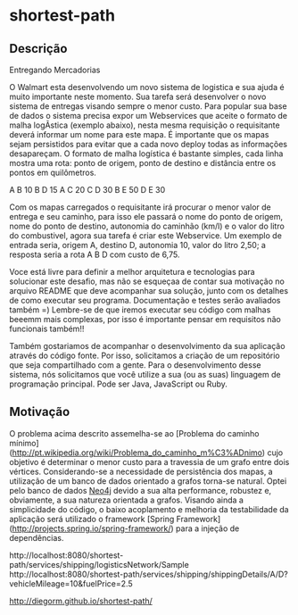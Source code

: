 shortest-path
=============

## Descrição

Entregando Mercadorias

O Walmart esta desenvolvendo um novo sistema de logistica e sua ajuda é muito
importante neste momento. Sua tarefa será desenvolver o novo sistema de
entregas visando sempre o menor custo. Para popular sua base de dados o sistema
precisa expor um Webservices que aceite o formato de malha logÃ­stica (exemplo
abaixo), nesta mesma requisição o requisitante deverá informar um nome para este
mapa. É importante que os mapas sejam persistidos para evitar que a cada novo
deploy todas as informações desapareçam. O formato de malha logística é bastante
simples, cada linha mostra uma rota: ponto de origem, ponto de destino e
distância entre os pontos em quilômetros.

A B 10
B D 15
A C 20
C D 30
B E 50
D E 30

Com os mapas carregados o requisitante irá procurar o menor valor de entrega e
seu caminho, para isso ele passará o nome do ponto de origem, nome do ponto de
destino, autonomia do caminhão (km/l) e o valor do litro do combustivel, agora
sua tarefa é criar este Webservice. Um exemplo de entrada seria, origem A,
destino D, autonomia 10, valor do litro 2,50; a resposta seria a rota A B D com
custo de 6,75.

Voce está livre para definir a melhor arquitetura e tecnologias para solucionar
este desafio, mas não se esqueçaa de contar sua motivação no arquivo README que
deve acompanhar sua solução, junto com os detalhes de como executar seu programa.
Documentação e testes serão avaliados também =) Lembre-se de que iremos executar
seu código com malhas beeemm mais complexas, por isso é importante pensar em
requisitos não funcionais também!!

Também gostariamos de acompanhar o desenvolvimento da sua aplicação através do
código fonte. Por isso, solicitamos a criação de um repositório que seja
compartilhado com a gente. Para o desenvolvimento desse sistema, nós solicitamos
que você utilize a sua (ou as suas) linguagem de programação principal. Pode ser
Java, JavaScript ou Ruby.

## Motivação

O problema acima descrito assemelha-se ao [Problema do caminho mínimo]
(http://pt.wikipedia.org/wiki/Problema_do_caminho_m%C3%ADnimo) cujo objetivo é
determinar o menor custo para a travessia de um grafo entre dois vértices.
Considerando-se a necessidade de persistência dos mapas, a utilização de um
banco de dados orientado a grafos torna-se natural. Optei pelo banco de dados
[Neo4j](http://www.neo4j.org) devido a sua alta performance, robustez e,
obviamente, a sua natureza orientada a grafos.
Visando ainda a simplicidade do código, o baixo acoplamento e melhoria da
testabilidade da aplicação será utilizado o framework [Spring Framework]
(http://projects.spring.io/spring-framework/) para a injeção de dependências.


http://localhost:8080/shortest-path/services/shipping/logisticsNetwork/Sample
http://localhost:8080/shortest-path/services/shipping/shippingDetails/A/D?vehicleMileage=10&fuelPrice=2.5

http://diegorm.github.io/shortest-path/


